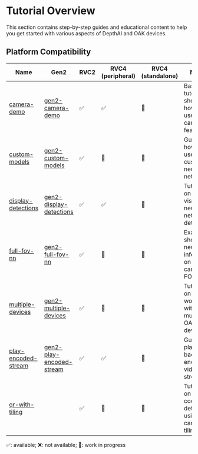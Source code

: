 # Tutorial Overview

This section contains step-by-step guides and educational content to help you get started with various aspects of DepthAI and OAK devices.

## Platform Compatibility

| Name | Gen2 | RVC2 | RVC4 (peripheral) | RVC4 (standalone) | Notes |
|------|------|------|-------------------|-------------------|-------|
| [camera-demo](camera-demo/) | [gen2-camera-demo](https://github.com/luxonis/depthai-experiments/tree/master/gen2-camera-demo) | ✅ | ✅ | 🚧 | Basic tutorial showing how to use the camera features |
| [custom-models](custom-models/) | [gen2-custom-models](https://github.com/luxonis/depthai-experiments/tree/master/gen2-custom-models) | ✅ | 🚧 | 🚧 | Guide on how to use custom neural networks |
| [display-detections](display-detections/) | [gen2-display-detections](https://github.com/luxonis/depthai-experiments/tree/master/gen2-display-detections) | ✅ | ✅ | 🚧 | Tutorial on visualizing neural network detections |
| [full-fov-nn](full-fov-nn/) | [gen2-full-fov-nn](https://github.com/luxonis/depthai-experiments/tree/master/gen2-full-fov-nn) | ✅ | 🚧 | 🚧 | Example showing neural inference on full camera FOV |
| [multiple-devices](multiple-devices/) | [gen2-multiple-devices](https://github.com/luxonis/depthai-experiments/tree/master/gen2-multiple-devices) | ✅ | 🚧 | 🚧 | Tutorial on working with multiple OAK devices |
| [play-encoded-stream](play-encoded-stream/) | [gen2-play-encoded-stream](https://github.com/luxonis/depthai-experiments/tree/master/gen2-play-encoded-stream) | ✅ | ✅ | 🚧 | Guide on playing back encoded video streams |
| [qr-with-tiling](qr-with-tiling/) | | ✅ | 🚧 | 🚧 | Tutorial on QR code detection using camera tiling |

✅: available; ❌: not available; 🚧: work in progress